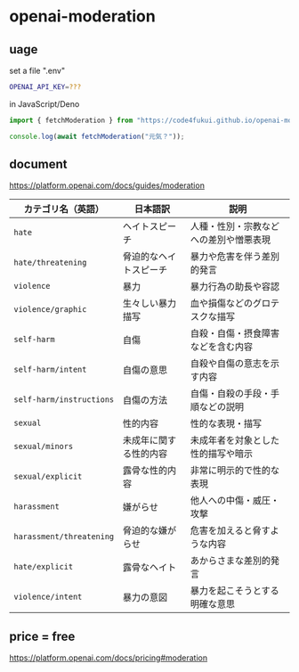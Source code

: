 # openai-moderation

## uage

set a file ".env"
```sh
OPENAI_API_KEY=???
```

in JavaScript/Deno
```js
import { fetchModeration } from "https://code4fukui.github.io/openai-moderation/fetchModeration.js";

console.log(await fetchModeration("元気？"));
```

## document

https://platform.openai.com/docs/guides/moderation


| カテゴリ名（英語）          | 日本語訳                     | 説明 |
|-----------------------------|------------------------------|------|
| `hate`                      | ヘイトスピーチ               | 人種・性別・宗教などへの差別や憎悪表現 |
| `hate/threatening`          | 脅迫的なヘイトスピーチ       | 暴力や危害を伴う差別的発言 |
| `violence`                  | 暴力                         | 暴力行為の助長や容認 |
| `violence/graphic`          | 生々しい暴力描写             | 血や損傷などのグロテスクな描写 |
| `self-harm`                 | 自傷                         | 自殺・自傷・摂食障害などを含む内容 |
| `self-harm/intent`          | 自傷の意思                   | 自殺や自傷の意志を示す内容 |
| `self-harm/instructions`    | 自傷の方法                   | 自傷・自殺の手段・手順などの説明 |
| `sexual`                    | 性的内容                     | 性的な表現・描写 |
| `sexual/minors`             | 未成年に関する性的内容       | 未成年者を対象とした性的描写や暗示 |
| `sexual/explicit`           | 露骨な性的内容               | 非常に明示的で性的な表現 |
| `harassment`                | 嫌がらせ                     | 他人への中傷・威圧・攻撃 |
| `harassment/threatening`   | 脅迫的な嫌がらせ             | 危害を加えると脅すような内容 |
| `hate/explicit`             | 露骨なヘイト                 | あからさまな差別的発言 |
| `violence/intent`           | 暴力の意図                   | 暴力を起こそうとする明確な意思 |

## price = free

https://platform.openai.com/docs/pricing#moderation
